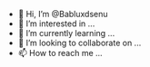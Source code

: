 - 👋 Hi, I’m @Babluxdsenu
- 👀 I’m interested in ...
- 🌱 I’m currently learning ...
- 💞️ I’m looking to collaborate on ...
- 📫 How to reach me ...

<!---
Babluxdsenu/Babluxdsenu is a ✨ special ✨ repository because its `README.md` (this file) appears on your GitHub profile.
You can click the Preview link to take a look at your changes.
--->
